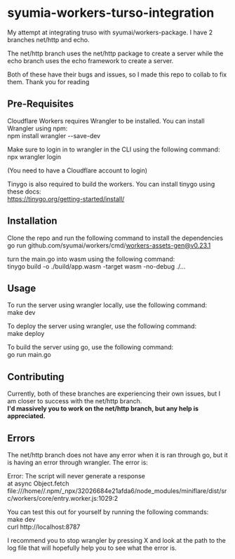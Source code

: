 # syumia-workers-turso-integration

My attempt at integrating truso with syumai/workers-package. I have 2 branches net/http and echo. 

The net/http branch uses the net/http package to create a server while the echo branch uses the echo framework to create a server.

Both of these have their bugs and issues, so I made this repo to collab to fix them. Thank you for reading


## Pre-Requisites

Cloudflare Workers requires Wrangler to be installed. You can install Wrangler using npm:  
npm install wrangler --save-dev

Make sure to login in to wrangler in the CLI using the following command:  
npx wrangler login

(You need to have a Cloudflare account to login)

Tinygo is also required to build the workers. You can install tinygo using these docs:  
https://tinygo.org/getting-started/install/


## Installation

Clone the repo and run the following command to install the dependencies  
	go run github.com/syumai/workers/cmd/workers-assets-gen@v0.23.1

turn the main.go into wasm using the following command:  
	tinygo build -o ./build/app.wasm -target wasm -no-debug ./...

## Usage

To run the server using wrangler locally, use the following command:  
	make dev

To deploy the server using wrangler, use the following command:  
	make deploy

To build the server using go, use the following command:  
	go run main.go


## Contributing

Currently, both of these branches are experiencing their own issues, but I am closer to success with the net/http branch.  
**I'd massively you to work on the net/http branch, but any help is appreciated.**

## Errors

The net/http branch does not have any error when it is ran through go, but it is having an error through wrangler. The error is:  

Error: The script will never generate a response  
    at async Object.fetch file:///home/<user>/.npm/_npx/32026684e21afda6/node_modules/miniflare/dist/src/workers/core/entry.worker.js:1029:2

You can test this out for yourself by running the following commands:  
	make dev  
	curl http://localhost:8787  

I recommend you to stop wrangler by pressing X and look at the path to the log file that will hopefully help you to see what the error is.